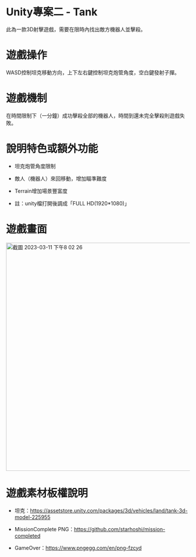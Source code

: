 # Unity專案二 - Tank
此為一款3D射擊遊戲，需要在限時內找出敵方機器人並擊殺。

# 遊戲操作
WASD控制坦克移動方向，上下左右鍵控制坦克炮管角度，空白鍵發射子撣。

# 遊戲機制
在時間限制下（一分鐘）成功擊殺全部的機器人，時間到還未完全擊殺則遊戲失敗。

# 說明特色或額外功能

* 坦克炮管角度限制

* 敵人（機器人）來回移動，增加瞄準難度

* Terrain增加場景豐富度

* 註：unity檔打開後調成「FULL HD(1920*1080)」

# 遊戲畫面
<img width="624" alt="截圖 2023-03-11 下午8 02 26" src="https://user-images.githubusercontent.com/115797843/224483281-5e880ac4-dae4-4c1d-ad96-2aad2066076c.png">

# 遊戲素材板權說明

* 坦克：https://assetstore.unity.com/packages/3d/vehicles/land/tank-3d-model-225955

* MissionComplete PNG：https://github.com/starhoshi/mission-completed

* GameOver：https://www.pngegg.com/en/png-fzcyd
